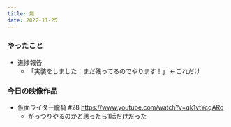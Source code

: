 ```yaml
---
title: 無
date: 2022-11-25
---
```


### やったこと
+ 進捗報告
  + 「実装をしました！まだ残ってるのでやります！」 ←これだけ

### 今日の映像作品
+ 仮面ライダー龍騎 #28 <https://www.youtube.com/watch?v=qk1vtYcqARo>
  + がっつりやるのかと思ったら1話だけだった
